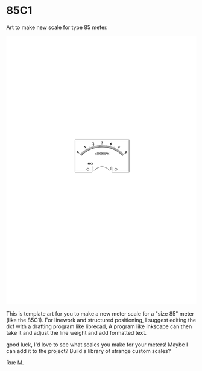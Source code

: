 # 85C1
Art to make new scale for type 85 meter.

![](6kscale.svg)

This is template art for you to make a new meter scale for a "size 85" meter (like the 85C1).
For linework and structured positioning, I suggest editing the dxf with a drafting program like librecad,
A program like inkscape can then take it and adjust the line weight and add formatted text.

good luck, I'd love to see what scales you make for your meters!
Maybe I can add it to the project? Build a library of strange custom scales?

  Rue M.
